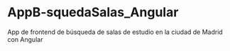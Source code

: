 # AppB-squedaSalas_Angular
App de frontend de búsqueda de salas de estudio en la ciudad de Madrid con Angular
